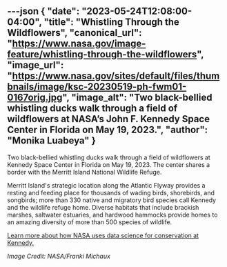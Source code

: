 ---json
{
  "date": "2023-05-24T12:08:00-04:00",
  "title": "Whistling Through the Wildflowers",
  "canonical_url": "https://www.nasa.gov/image-feature/whistling-through-the-wildflowers",
  "image_url": "https://www.nasa.gov/sites/default/files/thumbnails/image/ksc-20230519-ph-fwm01-0167orig.jpg",
  "image_alt": "Two black-bellied whistling ducks walk through a field of wildflowers at NASA’s John F. Kennedy Space Center in Florida on May 19, 2023.",
  "author": "Monika Luabeya"
}
---

Two black-bellied whistling ducks walk through a field of wildflowers at Kennedy Space Center in Florida on May 19, 2023. The center shares a border with the Merritt Island National Wildlife Refuge.

Merritt Island's strategic location along the Atlantic Flyway provides a resting and feeding place for thousands of wading birds, shorebirds, and songbirds; more than 330 native and migratory bird species call Kennedy and the wildlife refuge home. Diverse habitats that include brackish marshes, saltwater estuaries, and hardwood hammocks provide homes to an amazing diversity of more than 500 species of wildlife.

[Learn more about how NASA uses data science for conservation at Kennedy.](https://www.nasa.gov/feature/our-refuge-data-science)

_Image Credit: NASA/Franki Michaux_
